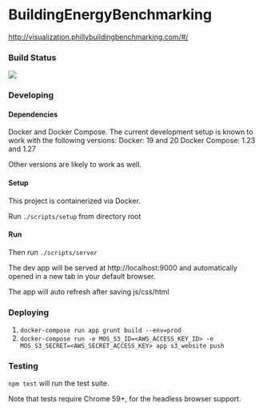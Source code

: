 BuildingEnergyBenchmarking
==========================

http://visualization.phillybuildingbenchmarking.com/#/

### Build Status
[![](https://travis-ci.org/azavea/mos-energy-benchmark.svg?branch=develop)](https://travis-ci.org/azavea/mos-energy-benchmark)

### Developing

#### Dependencies
Docker and Docker Compose. The current development setup is known to work with the following versions:
Docker: 19 and 20
Docker Compose: 1.23 and 1.27

Other versions are likely to work as well.

#### Setup
This project is containerized via Docker.

Run `./scripts/setup` from directory root

#### Run
Then run `./scripts/server`

The dev app will be served at http://localhost:9000 and automatically opened in a new tab in your default browser.

The app will auto refresh after saving js/css/html

### Deploying

1. `docker-compose run app grunt build --env=prod`
4. `docker-compose run -e MOS_S3_ID=<AWS_ACCESS_KEY_ID> -e MOS_S3_SECRET=<AWS_SECRET_ACCESS_KEY> app s3_website push`


### Testing

`npm test` will run the test suite.

Note that tests require Chrome 59+, for the headless browser support.
